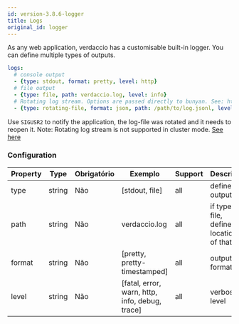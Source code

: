 ```yaml
---
id: version-3.8.6-logger
title: Logs
original_id: logger
---
```


As any web application, verdaccio has a customisable built-in logger. You can define multiple types of outputs.

```yaml
logs:
  # console output
  - {type: stdout, format: pretty, level: http}
  # file output
  - {type: file, path: verdaccio.log, level: info}
  # Rotating log stream. Options are passed directly to bunyan. See: https://github.com/trentm/node-bunyan#stream-type-rotating-file
  - {type: rotating-file, format: json, path: /path/to/log.jsonl, level: http, options: {period: 1d}}
```

Use `SIGUSR2` to notify the application, the log-file was rotated and it needs to reopen it. Note: Rotating log stream is not supported in cluster mode. [See here](https://github.com/trentm/node-bunyan#stream-type-rotating-file)

### Configuration

| Property | Type   | Obrigatório | Exemplo                                        | Support | Descrição                                         |
| -------- | ------ | ----------- | ---------------------------------------------- | ------- | ------------------------------------------------- |
| type     | string | Não         | [stdout, file]                                 | all     | define the output                                 |
| path     | string | Não         | verdaccio.log                                  | all     | if type is file, define the location of that file |
| format   | string | Não         | [pretty, pretty-timestamped]                   | all     | output format                                     |
| level    | string | Não         | [fatal, error, warn, http, info, debug, trace] | all     | verbose level                                     |